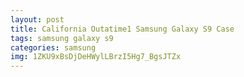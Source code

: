 ```yaml
---
layout: post
title: California Outatime1 Samsung Galaxy S9 Case
tags: samsung galaxy s9
categories: samsung
img: 1ZKU9xBsDjDeHWylLBrzI5Hg7_BgsJTZx
---
```

